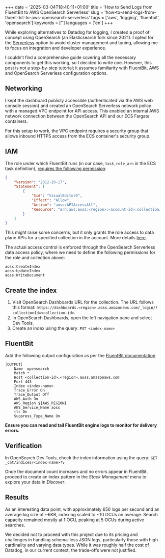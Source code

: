 +++
date = '2025-03-04T18:40:11+01:00'
title = 'How to Send Logs from FluentBit to AWS OpenSearch Serverless'
slug = 'how-to-send-logs-from-fluent-bit-to-aws-opensearch-serverless'
tags = ['aws', 'logging', 'fluentbit', 'opensearch']
keywords = ['']
languages = ['en']
+++

While exploring alternatives to Datadog for logging, I created a proof of 
concept using OpenSearch (an Elasticsearch fork since 2021). I opted for the 
[Serverless](https://docs.aws.amazon.com/opensearch-service/latest/developerguide/serverless.html) option to avoid cluster management and tuning, allowing me to 
focus on integration and developer experience.

I couldn’t find a comprehensive guide covering all the necessary components to 
get this working, so I decided to write one. However, this post is not a 
step-by-step tutorial; it assumes familiarity with FluentBit, AWS and OpenSearch 
Serverless configuration options.

## Networking

I kept the dashboard publicly accessible (authenticated via the AWS web console 
session) and created an OpenSearch Serverless network policy with a managed VPC 
endpoint for API access. This enabled an internal AWS network connection between 
the OpenSearch API and our ECS Fargate containers.

For this setup to work, the VPC endpoint requires a security group that allows 
inbound HTTPS access from the ECS container's security group.

## IAM

The role under which FluentBit runs (in our case, `task_role_arn` in the ECS task 
definition), [requires the following permission](https://docs.aws.amazon.com/opensearch-service/latest/developerguide/serverless-data-access.html#serverless-data-access-vs-iam):
```json
{
    "Version": "2012-10-17",
    "Statement": [
        {
            "Sid": "VisualEditor0",
            "Effect": "Allow",
            "Action": "aoss:APIAccessAll",
            "Resource": "arn:aws:aoss:<region>:<account-id>:collection/<collection-id>"
        }
    ]
}
```
This might raise some concerns, but it only grants the role access to data plane 
APIs for a specified collection in the account. More details [here](https://docs.aws.amazon.com/opensearch-service/latest/developerguide/security-iam-serverless.html#security_iam_id-based-policy-examples-data-plane).

The actual access control is enforced through the OpenSearch Serverless data 
access policy, where we need to define the following permissions for the 
role and collection above:
```
aoss:CreateIndex
aoss:UpdateIndex
aoss:WriteDocument
```

## Create the index

1. Visit OpenSearch Dashboards URL for the collection. The URL follows this format: 
`https://dashboards.<region>.aoss.amazonaws.com/_login/?collectionId=<collection-id>`.
2. In OpenSearch Dashboards, open the left navigation pane and select Dev Tools.
3. Create an index using the query: `PUT <index-name>`

## FluentBit

Add the following output configuration as per the [FluentBit documentation](https://docs.fluentbit.io/manual/pipeline/outputs/opensearch#aws-opensearch-serverless):

```
[OUTPUT]
    Name  opensearch
    Match *
    Host <collection-id>.<region>.aoss.amazonaws.com
    Port 443
    Index <index-name>
    Trace_Error On
    Trace_Output Off
    AWS_Auth On
    AWS_Region ${AWS_REGION}
    AWS_Service_Name aoss
    tls On
    Suppress_Type_Name On
```

**Ensure you can read and tail FluentBit engine logs to monitor for delivery 
errors.**

## Verification

In OpenSearch Dev Tools, check the index information using the query: 
`GET _cat/indices/<index-name>?v`

Once the document count increases and no errors appear in FluentBit, proceed to 
create an index pattern in the _Stack Management_ menu to explore your data in 
_Discover_.

## Results

As an interesting data point, with approximately 650 logs per second and an 
average log size of ~6KB, indexing scaled to ~10 OCUs on average. Search 
capacity remained mostly at 1 OCU, peaking at 5 OCUs during active searches.

We decided not to proceed with this project due to its pricing and challenges in 
handling schema-less JSON logs, particularly those with high cardinality and 
varying data types. While it was roughly half the cost of Datadog, in our 
current context, the trade-offs were not justified.
